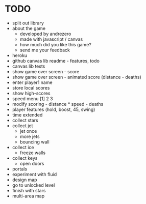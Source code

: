 # TODO

- split out library
- about the game
  - developed by andrezero
  - made with javascript / canvas
  - how much did you like this game?
  - send me your feedback
- heroku
- github canvas lib readme - features, todo
- canvas lib tests
- show game over screen - score
- show game over screen - animated score (distance - deaths)
- enter player1 name
- store local scores
- show high-scores
- speed menu [1] 2 3
- modify scoring - distance * speed - deaths
- player features (hold, boost, 45, swing)
- time extended
- collect stars
- collect jet
  - jet once
  - more jets
  - bouncing wall
- collect ice
  - freeze walls
- collect keys
  - open doors
- portals
- experiment with fluid
- design map
- go to unlocked level
- finish with stars
- multi-area map
